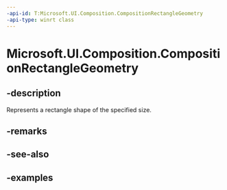```yaml
---
-api-id: T:Microsoft.UI.Composition.CompositionRectangleGeometry
-api-type: winrt class
---
```


<!-- Class syntax.
public class CompositionRectangleGeometry : CompositionGeometry, CompositionGeometry
-->

# Microsoft.UI.Composition.CompositionRectangleGeometry

## -description

Represents a rectangle shape of the specified size.

## -remarks

## -see-also

## -examples

